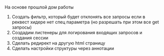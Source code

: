 На основе прошлой дом работы
1) Создать фильтр, который будет отклонять все запросы если в реквест хидере нет спец параметра (но разрешать при этом все get запросы)
7) Создадим листенеры для логирования входящих запросов и создания сессии
8) Сделать редирект на другую html страницу
9) Сделать настройки структуры через аннотации